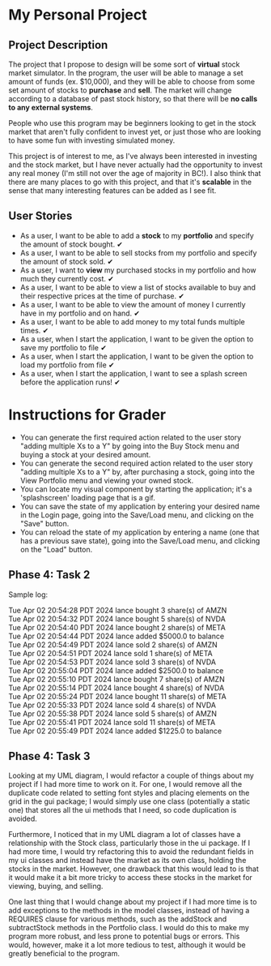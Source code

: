 # My Personal Project


## Project Description

The project that I propose to design will be some sort of 
**virtual** stock market simulator. In the program, the user
will be able to manage a set amount of funds (ex. $10,000), 
and they will be able to choose from some set amount of stocks 
to **purchase** and **sell**. The market will change according to
a database of past stock history, so that there
will be **no calls to any external systems**.

People who use this program may be beginners looking to get in
the stock market that aren't fully confident to invest yet, 
or just those who are looking to have some fun with investing 
simulated money.

This project is of interest to me, as I've always been interested
in investing and the stock market, but I have never actually had
the opportunity to invest any real money (I'm still not over the age of
majority in BC!). I also think that there are many places to go 
with this project, and that it's **scalable** in the sense that many
interesting features can be added as I see fit.

## User Stories
- As a user, I want to be able to add a **stock** to my **portfolio** 
and specify the amount of stock bought. ✔
- As a user, I want to be able to sell stocks from my portfolio
and specify the amount of stock sold. ✔
- As a user, I want to **view** my purchased stocks in my portfolio 
and how much they currently cost. ✔
- As a user, I want to be able to view a list of stocks available to buy 
and their respective prices at the time of purchase. ✔
- As a user, I want to be able to view the amount of money I currently
have in my portfolio and on hand. ✔
- As a user, I want to be able to add money to my total funds multiple times. ✔
- As a user, when I start the application, I want to be given the option to save my
  portfolio to file ✔
- As a user, when I start the application, I want to be given the option to load my 
portfolio from file ✔
- As a user, when I start the application, I want to see a splash screen before the application runs! ✔

# Instructions for Grader
- You can generate the first required action related to the user story 
"adding multiple Xs to a Y" by going into the Buy Stock menu and buying a stock 
at your desired amount.
- You can generate the second required action related to the user story
"adding multiple Xs to a Y" by, after purchasing a stock, going into the
View Portfolio menu and viewing your owned stock.
- You can locate my visual component by starting the application; it's a 'splashscreen'
loading page that is a gif.
- You can save the state of my application by entering your desired name in the Login page, 
going into the Save/Load menu, and clicking on the "Save" button.
- You can reload the state of my application by entering a name (one that has a previous
save state), going into the Save/Load menu, and clicking on the "Load" button.

## Phase 4: Task 2

Sample log:

Tue Apr 02 20:54:28 PDT 2024 
lance bought 3 share(s) of AMZN  
Tue Apr 02 20:54:32 PDT 2024
lance bought 5 share(s) of NVDA \
Tue Apr 02 20:54:40 PDT 2024
lance bought 2 share(s) of META \
Tue Apr 02 20:54:44 PDT 2024
lance added $5000.0 to balance \
Tue Apr 02 20:54:49 PDT 2024
lance sold 2 share(s) of AMZN \
Tue Apr 02 20:54:51 PDT 2024
lance sold 1 share(s) of META \
Tue Apr 02 20:54:53 PDT 2024
lance sold 3 share(s) of NVDA \
Tue Apr 02 20:55:04 PDT 2024
lance added $2500.0 to balance \
Tue Apr 02 20:55:10 PDT 2024
lance bought 7 share(s) of AMZN \
Tue Apr 02 20:55:14 PDT 2024
lance bought 4 share(s) of NVDA \
Tue Apr 02 20:55:24 PDT 2024
lance bought 11 share(s) of META \
Tue Apr 02 20:55:33 PDT 2024
lance sold 4 share(s) of NVDA \
Tue Apr 02 20:55:38 PDT 2024
lance sold 5 share(s) of AMZN \
Tue Apr 02 20:55:41 PDT 2024
lance sold 11 share(s) of META \
Tue Apr 02 20:55:49 PDT 2024
lance added $1225.0 to balance 

## Phase 4: Task 3

Looking at my UML diagram, I would refactor a couple of things about my project
if I had more time to work on it. For one, I would remove all the duplicate code
related to setting font styles and placing elements on the grid in the gui package; I would
simply use one class (potentially a static one) that stores all the ui methods that I need,
so code duplication is avoided. 

Furthermore, I noticed that in my UML diagram a lot of classes have a relationship with
the Stock class, particularly those in the ui package. If I had more time, I would
try refactoring this to avoid the redundant fields in my ui classes and instead
have the market as its own class, holding the stocks in the market. However,
one drawback that this would lead to is that it would make it a bit more tricky
to access these stocks in the market for viewing, buying, and selling.

One last thing that I would change about my project if I had more time is to add
exceptions to the methods in the model classes, instead of having a REQUIRES
clause for various methods, such as the addStock and subtractStock
methods in the Portfolio class. I would do this to make my program more robust, and less
prone to potential bugs or errors. This would, however, make it a lot more tedious
to test, although it would be greatly beneficial to the program.
